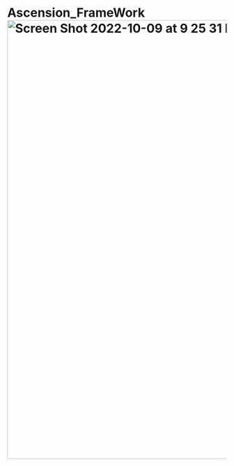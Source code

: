 # Ascension_FrameWork<img width="1008" alt="Screen Shot 2022-10-09 at 9 25 31 PM" src="https://user-images.githubusercontent.com/102100893/194791953-047770be-c52d-4b12-8316-968cc62a0b2d.png">
